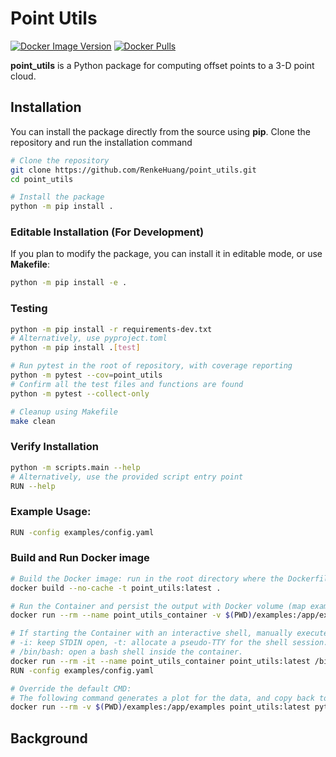 # Point Utils

[![Docker Image Version](https://img.shields.io/docker/v/renkeh/point_utils?sort=semver)](https://hub.docker.com/r/renkeh/point_utils)
[![Docker Pulls](https://img.shields.io/docker/pulls/renkeh/point_utils)](https://hub.docker.com/r/renkeh/point_utils)

**point_utils** is a Python package for computing offset points to a 3-D point cloud.

## Installation
You can install the package directly from the source using **pip**. Clone the repository and run the installation command
```bash
# Clone the repository
git clone https://github.com/RenkeHuang/point_utils.git
cd point_utils

# Install the package
python -m pip install .
```
### Editable Installation (For Development)
If you plan to modify the package, you can install it in editable mode, or use
**Makefile**:
```bash
python -m pip install -e .
```
### Testing
```bash
python -m pip install -r requirements-dev.txt
# Alternatively, use pyproject.toml
python -m pip install .[test]

# Run pytest in the root of repository, with coverage reporting
python -m pytest --cov=point_utils
# Confirm all the test files and functions are found
python -m pytest --collect-only

# Cleanup using Makefile
make clean
```

### Verify Installation
```bash
python -m scripts.main --help
# Alternatively, use the provided script entry point
RUN --help
```

### Example Usage:
```bash
RUN -config examples/config.yaml
```
### Build and Run Docker image
```bash
# Build the Docker image: run in the root directory where the Dockerfile is located
docker build --no-cache -t point_utils:latest .

# Run the Container and persist the output with Docker volume (map examples directory inside the container to the examples directory on local host)
docker run --rm --name point_utils_container -v $(PWD)/examples:/app/examples point_utils:latest

# If starting the Container with an interactive shell, manually execute the entry script in the shell
# -i: keep STDIN open, -t: allocate a pseudo-TTY for the shell session.
# /bin/bash: open a bash shell inside the container.
docker run --rm -it --name point_utils_container point_utils:latest /bin/bash
RUN -config examples/config.yaml

# Override the default CMD:
# The following command generates a plot for the data, and copy back to local host
docker run --rm -v $(PWD)/examples:/app/examples point_utils:latest python scripts/visualize.py examples/cdd.txt -o examples/fig.png
```


## Background

